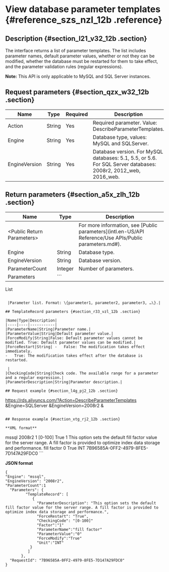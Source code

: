 # View database parameter templates {#reference_szs_nzl_12b .reference}

## Description {#section_l21_v32_12b .section}

The interface returns a list of parameter templates. The list includes parameter names, default parameter values, whether or not they can be modified, whether the database must be restarted for them to take effect, and the parameter validation rules \(regular expressions\).

**Note:** This API is only applicable to MySQL and SQL Server instances.

## Request parameters {#section_qzx_w32_12b .section}

|Name|Type|Required|Description|
|----|----|--------|-----------|
|Action|String|Yes|Required parameter. Value: DescribeParameterTemplates.|
|Engine|String|Yes|Database type, values: MySQL and SQLServer.|
|EngineVersion|String|Yes|Database version. For MySQL databases: 5.1, 5.5, or 5.6. For SQL Server databases: 2008r2, 2012\_web, 2016\_web.|

## Return parameters {#section_a5x_zlh_12b .section}

|Name|Type|Description|
|----|----|-----------|
|<Public Return Parameters\>| |For more information, see [Public parameters](intl.en-US/API Reference/Use APIs/Public parameters.md#).|
|Engine|String|Database type.|
|EngineVersion|String|Database version.|
|ParameterCount|Integer|Number of parameters.|
|Parameters| ```
List<TemplateRecord>
```

 |Parameter list. Format: \{parameter1, parameter2, parameter3, …\}.|

## TemplateRecord parameters {#section_r33_vzl_12b .section}

|Name|Type|Description|
|----|----|-----------|
|ParameterName|String|Parameter name.|
|ParameterValue|String|Default parameter value.|
|ForceModify|String|False: Default parameter values cannot be modified. True: Default parameter values can be modified.|
|ForceRestart|String| -   False: The modification takes effect immediately.
-   True: The modification takes effect after the database is restarted.

 |
|CheckingCode|String|Check code. The available range for a parameter and a regular expression.|
|ParameterDescription|String|Parameter description.|

## Request example {#section_l4g_pj2_12b .section}

```
https://rds.aliyuncs.com/?Action=DescribeParameterTemplates
&Engine=SQLServer
&EngineVersion=2008r2
&<Public Request Parameters>
```

## Response example {#section_xtg_rj2_12b .section}

**XML format**

```
<DescribeParameterTemplatesResponse>
  <Engine>mssql</Engine>
  <EngineVersion>2008r2</EngineVersion>
  <ParameterCount>1</ParameterCount>
  <Parameters>
    <TemplateRecord>
    <CheckingCode>[0-100]</CheckingCode>
    <ForceRestart>True</ForceRestart>
    <Factor>1</Factor>
    <ParameterDescription> This option sets the default fill factor value for the server range. A fill factor is provided to optimize index data storage and performance. </ParameterDescription>
    <ParameterName>fill factor</ParameterName>
    <ParameterValue>0</ParameterValue>
    <ForceModify>True</ForceModify>
    <Unit>INT</Unit>
    </TemplateRecord>
  </Parameters>
  <RequestId>7B96585A-0FF2-4979-8FE5-7D147A29FDC0</RequestId>
</DescribeParameterTemplatesResponse>
```

**JSON format**

```
{
"Engine": "mssql", 
"EngineVersion": "2008r2", 
"ParameterCount":1
  "Parameters": {
         "TemplateRecord": [
            {
              "ParameterDescription": "This option sets the default fill factor value for the server range. A fill factor is provided to optimize index data storage and performance.", 
              "ForceRestart": "True", 
              "CheckingCode": "[0-100]"
              "Factor":"1"
              "ParameterName":"fill factor"
              "ParameterValue":"0"
              "ForceModify":"True"
              "Unit":"INT"
           }
          ]
       }, 
  "RequestId": "7B96585A-0FF2-4979-8FE5-7D147A29FDC0"
}
```

